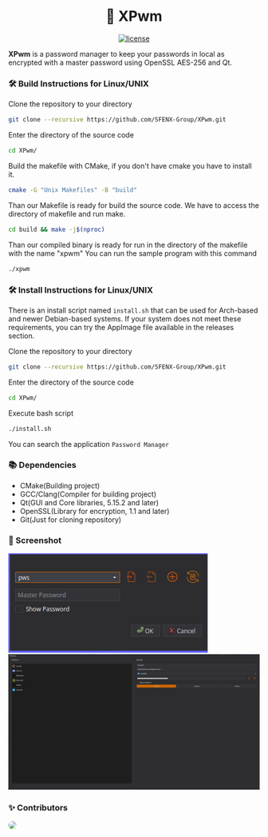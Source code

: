 <h1 align="center">
  🚀 XPwm
</h1>

<p align="center">
  <a href="https://github.com/SFENX-Group/XPwm/blob/main/LICENSE" target="blank">
    <img src="https://img.shields.io/github/license/SFENX-Group/XPwm" alt="license" />
  </a>
</p>

<b>XPwm</b> is a password manager to keep your passwords in local as encrypted with a master password using OpenSSL AES-256 and Qt.

### 🛠️ Build Instructions for Linux/UNIX

Clone the repository to your directory

```sh
git clone --recursive https://github.com/SFENX-Group/XPwm.git
```

Enter the directory of the source code

```sh
cd XPwm/
```

Build the makefile with CMake, if you don't have cmake you have to install it.

```sh
cmake -G "Unix Makefiles" -B "build"
```

Than our Makefile is ready for build the source code. We have to access the directory of makefile and run make.

```sh
cd build && make -j$(nproc)
```

Than our compiled binary is ready for run in the directory of the makefile with the name "xpwm"
You can run the sample program with this command

```sh
./xpwm
```

### 🛠️ Install Instructions for Linux/UNIX

There is an install script named `install.sh` that can be used for Arch-based and newer Debian-based systems. If your system does not meet these requirements, you can try the AppImage file available in the releases section.

Clone the repository to your directory

```sh
git clone --recursive https://github.com/SFENX-Group/XPwm.git
```

Enter the directory of the source code

```sh
cd XPwm/
```

Execute bash script

```sh
./install.sh
```

You can search the application `Password Manager`

### 📚 Dependencies

- CMake(Building project)
- GCC/Clang(Compiler for building project)
- Qt(GUI and Core libraries, 5.15.2 and later)
- OpenSSL(Library for encryption, 1.1 and later)
- Git(Just for cloning repository)

### 📸 Screenshot 

![](https://raw.githubusercontent.com/SFENX-Group/XPwm/main/screenshot/login.png)
![](https://raw.githubusercontent.com/SFENX-Group/XPwm/main/screenshot/main.png)

### ✨ Contributors

<a href="https://github.com/SFENX-Group/XPwm/graphs/contributors">
  <img style="border-radius: 50%; height: 28px;" src="https://github.com/atlaxt.png" />
</a>